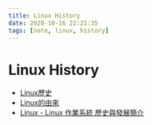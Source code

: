 ```yaml
---
title: Linux History
date: 2020-10-16 22:21:35
tags: [note, linux, history]
---
```


# Linux History
- [Linux歷史](https://zh.wikipedia.org/wiki/Linux%E5%8E%86%E5%8F%B2)
- [Linux的由來](http://crazy.molerat.net/~crazy/books/computer/reading.php?filename=96083092304.dov)
- [Linux - Linux 作業系統 歷史與發展簡介](https://mropengate.blogspot.com/2015/08/linux-linux.html)